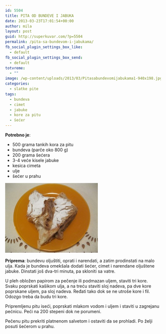 ```yaml
---
id: 5504
title: PITA OD BUNDEVE I JABUKA
date: 2013-03-23T17:01:54+00:00
author: mila
layout: post
guid: http://superkuvar.com/?p=5504
permalink: /pita-sa-bundevom-i-jabukama/
fb_social_plugin_settings_box_like:
  - default
fb_social_plugin_settings_box_send:
  - default
totvreme:
  - ""
image: /wp-content/uploads/2013/03/Pitasabundevomijabukama1-940x198.jpg
categories:
  - slatke pite
tags:
  - bundeva
  - cimet
  - jabuke
  - kore za pitu
  - šećer
---
```

**Potrebno je**:

  * 500 grama tankih kora za pitu
  * bundeva (parče oko 800 g)
  * 200 grama šećera
  * 3-4 veće kisele jabuke
  * kesica cimeta
  * ulje
  * šećer u prahu

<img class="alignnone size-medium wp-image-5507" src="/wp-content/uploads/2013/03/Pitasabundevomijabukama1-300x225.jpg" alt="Pitasabundevomijabukama" width="300" height="225" /> 

**Priprema**: bundevu oljuštiti, oprati i narendati, a zatim prodinstati na malo ulja. Kada je bundeva omekšala dodati šećer, cimet i narendane oljuštene jabuke. Dinstati još dva-tri minuta, pa skloniti sa vatre.

U pleh obložen papirom za pečenje ili podmazan uljem, staviti tri kore. Svaku poprskati kašikom ulja, a na treću staviti sloj nadeva, pa dve kore poprskane uljem, pa sloj nadeva. Ređati tako dok se ne utroše kore i fil. Odozgo treba da budu tri kore.

Pripremljenu pitu iseći, poprskati mlakom vodom i uljem i staviti u zagrejanu pećnicu. Peći na 200 stepeni dok ne porumeni.

Pečenu pitu prekriti platnenom salvetom i ostaviti da se prohladi. Po želji posuti šećerom u prahu.